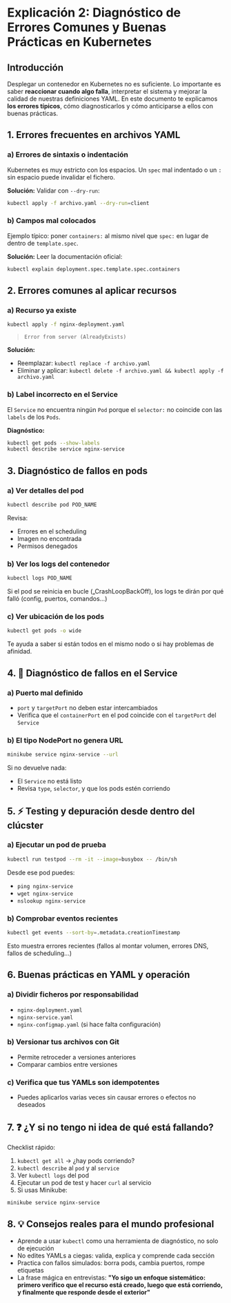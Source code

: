 # Explicación 2: Diagnóstico de Errores Comunes y Buenas Prácticas en Kubernetes

##  Introducción

Desplegar un contenedor en Kubernetes no es suficiente. Lo importante es saber **reaccionar cuando algo falla**, interpretar el sistema y mejorar la calidad de nuestras definiciones YAML. En este documento te explicamos **los errores típicos**, cómo diagnosticarlos y cómo anticiparse a ellos con buenas prácticas.


## 1.  Errores frecuentes en archivos YAML

### a) **Errores de sintaxis o indentación**

Kubernetes es muy estricto con los espacios. Un `spec` mal indentado o un `:` sin espacio puede invalidar el fichero.

**Solución:** Validar con `--dry-run`:

```bash
kubectl apply -f archivo.yaml --dry-run=client
```

### b) **Campos mal colocados**

Ejemplo típico: poner `containers:` al mismo nivel que `spec:` en lugar de dentro de `template.spec`.

**Solución:** Leer la documentación oficial:

```bash
kubectl explain deployment.spec.template.spec.containers
```



## 2.  Errores comunes al aplicar recursos

### a) **Recurso ya existe**

```bash
kubectl apply -f nginx-deployment.yaml
```

> `Error from server (AlreadyExists)`

**Solución:**

* Reemplazar: `kubectl replace -f archivo.yaml`
* Eliminar y aplicar: `kubectl delete -f archivo.yaml && kubectl apply -f archivo.yaml`

### b) **Label incorrecto en el Service**

El `Service` no encuentra ningún `Pod` porque el `selector:` no coincide con las `labels` de los `Pods`.

**Diagnóstico:**

```bash
kubectl get pods --show-labels
kubectl describe service nginx-service
```



## 3. Diagnóstico de fallos en pods

### a) **Ver detalles del pod**

```bash
kubectl describe pod POD_NAME
```

Revisa:

*  Errores en el scheduling
*  Imagen no encontrada
*  Permisos denegados

### b) **Ver los logs del contenedor**

```bash
kubectl logs POD_NAME
```

Si el pod se reinicia en bucle („CrashLoopBackOff), los logs te dirán por qué falló (config, puertos, comandos...)

### c) **Ver ubicación de los pods**

```bash
kubectl get pods -o wide
```

Te ayuda a saber si están todos en el mismo nodo o si hay problemas de afinidad.



## 4. 🔎 Diagnóstico de fallos en el Service

### a) **Puerto mal definido**

* `port` y `targetPort` no deben estar intercambiados
* Verifica que el `containerPort` en el pod coincide con el `targetPort` del `Service`

### b) **El tipo NodePort no genera URL**

```bash
minikube service nginx-service --url
```

Si no devuelve nada:

* El `Service` no está listo
* Revisa `type`, `selector`, y que los pods estén corriendo



## 5. ⚡ Testing y depuración desde dentro del clúcster

### a) Ejecutar un pod de prueba

```bash
kubectl run testpod --rm -it --image=busybox -- /bin/sh
```

Desde ese pod puedes:

* `ping nginx-service`
* `wget nginx-service`
* `nslookup nginx-service`

### b) Comprobar eventos recientes

```bash
kubectl get events --sort-by=.metadata.creationTimestamp
```

Esto muestra errores recientes (fallos al montar volumen, errores DNS, fallos de scheduling...)

## 6.  Buenas prácticas en YAML y operación

### a) Dividir ficheros por responsabilidad

* `nginx-deployment.yaml`
* `nginx-service.yaml`
* `nginx-configmap.yaml` (si hace falta configuración)

### b) Versionar tus archivos con Git

* Permite retroceder a versiones anteriores
* Comparar cambios entre versiones

### c) Verifica que tus YAMLs son idempotentes

* Puedes aplicarlos varias veces sin causar errores o efectos no deseados



## 7. ❓ ¿Y si no tengo ni idea de qué está fallando?

Checklist rápido:

1.  `kubectl get all` → ¿hay pods corriendo?
2.  `kubectl describe` al `pod` y al `service`
3.  Ver `kubectl logs` del pod
4.  Ejecutar un pod de test y hacer `curl` al servicio
5.  Si usas Minikube:

```bash
minikube service nginx-service
```



## 8. 💡 Consejos reales para el mundo profesional

* Aprende a usar `kubectl` como una herramienta de diagnóstico, no solo de ejecución
* No edites YAMLs a ciegas: valida, explica y comprende cada sección
* Practica con fallos simulados: borra pods, cambia puertos, rompe etiquetas
* La frase mágica en entrevistas: **"Yo sigo un enfoque sistemático: primero verifico que el recurso está creado, luego que está corriendo, y finalmente que responde desde el exterior"**
